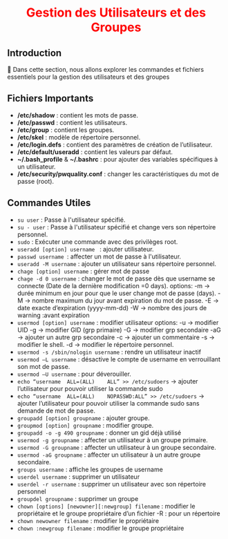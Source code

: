 <h1 align="center" style="color: red;">Gestion des Utilisateurs et des Groupes</h1>

## Introduction
👋 Dans cette section, nous allons explorer les commandes et fichiers essentiels pour la gestion des utilisateurs et des groupes 
## Fichiers Importants

- **/etc/shadow** : contient les mots de passe.
- **/etc/passwd** : contient les utilisateurs.
- **/etc/group** : contient les groupes.
- **/etc/skel** : modèle de répertoire personnel.
- **/etc/login.defs** : contient des paramètres de création de l’utilisateur.
- **/etc/default/useradd** : contient les valeurs par défaut.
- **~/.bash_profile** & **~/.bashrc** : pour ajouter des variables spécifiques à un utilisateur.
- **/etc/security/pwquality.conf** : changer les caractéristiques du mot de passe (root).

## Commandes Utiles

- `su user` : Passe à l'utilisateur spécifié.
- `su - user` : Passe à l'utilisateur spécifié et change vers son répertoire personnel.
- `sudo` : Exécuter une commande avec des privilèges root.
- `useradd [option] username ` : ajouter utilisateur.
- `passwd username `: affecter un mot de passe à l'utilisateur.
- `useradd -M username` : ajouter un utilisateur sans répertoire personnel.
- `chage [option] username` : gérer mot de passe 
- `chage -d 0 username` : changer le mot de passe dès que username se connecte (Date de la dernière modification =0 days).
options: 
-m → durée minimum en jour pour que le user change mot de passe (days).
-M → nombre maximum du jour avant expiration du mot de passe.
-E → date exacte d’expiration (yyyy-mm-dd)
-W → nombre des jours de warning :avant expiration
- `usermod [option] username` : modifier utilisateur
options: 
-u → modifier UID
-g → modifier GID (grp primaire)
-G → modifier grp secondaire
-aG → ajouter un autre grp secondaire
-c  → ajouter un commentaire
-s → modifier le shell.
-d → modifier le répertoire personnel.
- `usermod -s /sbin/nologin username` : rendre un utilisateur inactif 
- `usermod –L username` : désactive le compte de username en verrouillant son mot de passe.
- `usermod –U username` : pour déverouiller.
- `echo “username  ALL=(ALL)	ALL” >> /etc/sudoers` → ajouter l’utilisateur pour pouvoir utiliser la commande sudo 
- `echo “username  ALL=(ALL)	NOPASSWD:ALL” >> /etc/sudoers` → ajouter l’utilisateur pour pouvoir utiliser la commande sudo sans demande de mot de passe.
- `groupadd [option] groupname` : ajouter groupe.
- `groupmod [option] groupname` : modifier groupe.
- `groupadd -o -g 490 groupname` : donner un gid déjà utilisé
- `usermod -g groupname` : affecter un utilisateur à un groupe primaire.
- `usermod -G groupname` : affecter un utilisateur à un groupe secondaire.
- `usermod -aG groupname` : affecter un utilisateur à un autre groupe secondaire.
- `groups username` : affiche les groupes de username
- `userdel username` : supprimer un utilisateur
- `userdel -r username` : supprimer un utilisateur avec son répertoire personnel
- `groupdel groupname` : supprimer un groupe
- `chown [options] [newowner][:newgroup] filename` : modifier le propriétaire et le groupe propriétaire d’un fichier
-R : pour un répertoire
- `chown newowner filename` : modifier le propriétaire 
- `chown :newgroup filename` : modifier le groupe propriétaire 



